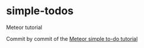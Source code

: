 # simple-todos
Meteor tutorial

Commit by commit of the [Meteor simple to-do tutorial](https://guide.meteor.com/)
